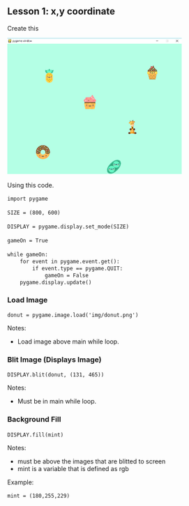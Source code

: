## Lesson 1: x,y coordinate

Create this

![](img/lesson-1-xy.png)

Using this code.

    import pygame

    SIZE = (800, 600)

    DISPLAY = pygame.display.set_mode(SIZE)

    gameOn = True

    while gameOn:
        for event in pygame.event.get():
            if event.type == pygame.QUIT:
                gameOn = False
        pygame.display.update()


### Load Image

    donut = pygame.image.load('img/donut.png')

Notes: 

- Load image above main while loop.

### Blit Image (Displays Image)

    DISPLAY.blit(donut, (131, 465))

Notes: 

- Must be in main while loop.

### Background Fill

    DISPLAY.fill(mint)

Notes: 

- must be above the images that are blitted to screen
- mint is a variable that is defined as rgb

Example:

    mint = (180,255,229)
